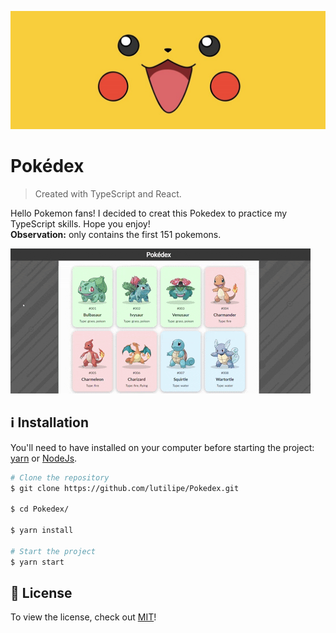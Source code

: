 <a href='https://github.com/lutilipe/Pokedex'>
  <p align="center" style="border-radius:6px">
    <kbd>
    <img width="1000" height="auto" src='https://github.com/lutilipe/Pokedex/blob/master/assets/pikachu.jpg'>
    </kbd>
  </p>
</a>

# Pokédex 
> Created with TypeScript and React.

Hello Pokemon fans! I decided to creat this Pokedex to practice my TypeScript skills. Hope you enjoy!  
**Observation:** only contains the first 151 pokemons.

![](https://github.com/lutilipe/Pokedex/blob/master/assets/Animated%20GIF-downsized_large.gif)


## :information_source: Installation

You'll need to have installed on your computer before starting the project:
[yarn](https://yarnpkg.com/getting-started) or
[NodeJs](https://nodejs.org/en/).

```bash
# Clone the repository
$ git clone https://github.com/lutilipe/Pokedex.git

$ cd Pokedex/

$ yarn install

# Start the project
$ yarn start
```

## :pencil: License
To view the license, check out [MIT](https://choosealicense.com/licenses/mit/)!

